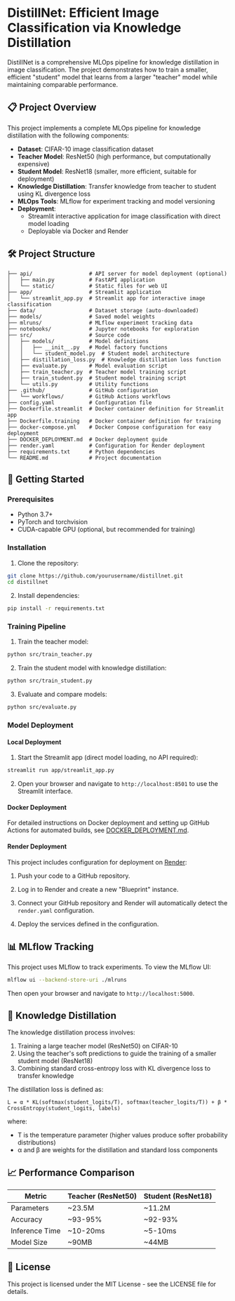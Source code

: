 # DistillNet: Efficient Image Classification via Knowledge Distillation

DistillNet is a comprehensive MLOps pipeline for knowledge distillation in image classification. The project demonstrates how to train a smaller, efficient "student" model that learns from a larger "teacher" model while maintaining comparable performance.

## 📋 Project Overview

This project implements a complete MLOps pipeline for knowledge distillation with the following components:

- **Dataset**: CIFAR-10 image classification dataset
- **Teacher Model**: ResNet50 (high performance, but computationally expensive)
- **Student Model**: ResNet18 (smaller, more efficient, suitable for deployment)
- **Knowledge Distillation**: Transfer knowledge from teacher to student using KL divergence loss
- **MLOps Tools**: MLflow for experiment tracking and model versioning
- **Deployment**: 
  - Streamlit interactive application for image classification with direct model loading
  - Deployable via Docker and Render

## 🛠️ Project Structure

```
├── api/                  # API server for model deployment (optional)
│   ├── main.py           # FastAPI application
│   └── static/           # Static files for web UI
├── app/                  # Streamlit application
│   └── streamlit_app.py  # Streamlit app for interactive image classification
├── data/                 # Dataset storage (auto-downloaded)
├── models/               # Saved model weights
├── mlruns/               # MLflow experiment tracking data
├── notebooks/            # Jupyter notebooks for exploration
├── src/                  # Source code
│   ├── models/           # Model definitions
│   │   ├── __init__.py   # Model factory functions
│   │   └── student_model.py  # Student model architecture
│   ├── distillation_loss.py  # Knowledge distillation loss function
│   ├── evaluate.py       # Model evaluation script
│   ├── train_teacher.py  # Teacher model training script
│   ├── train_student.py  # Student model training script
│   └── utils.py          # Utility functions
├── .github/              # GitHub configuration
│   └── workflows/        # GitHub Actions workflows
├── config.yaml           # Configuration file
├── Dockerfile.streamlit  # Docker container definition for Streamlit app
├── Dockerfile.training   # Docker container definition for training
├── docker-compose.yml    # Docker Compose configuration for easy deployment
├── DOCKER_DEPLOYMENT.md  # Docker deployment guide
├── render.yaml           # Configuration for Render deployment
├── requirements.txt      # Python dependencies
└── README.md             # Project documentation
```

## 🚀 Getting Started

### Prerequisites

- Python 3.7+
- PyTorch and torchvision
- CUDA-capable GPU (optional, but recommended for training)

### Installation

1. Clone the repository:
```bash
git clone https://github.com/yourusername/distillnet.git
cd distillnet
```

2. Install dependencies:
```bash
pip install -r requirements.txt
```

### Training Pipeline

1. Train the teacher model:
```bash
python src/train_teacher.py
```

2. Train the student model with knowledge distillation:
```bash
python src/train_student.py
```

3. Evaluate and compare models:
```bash
python src/evaluate.py
```

### Model Deployment

#### Local Deployment

1. Start the Streamlit app (direct model loading, no API required):
```bash
streamlit run app/streamlit_app.py
```

2. Open your browser and navigate to `http://localhost:8501` to use the Streamlit interface.

#### Docker Deployment

For detailed instructions on Docker deployment and setting up GitHub Actions for automated builds, see [DOCKER_DEPLOYMENT.md](DOCKER_DEPLOYMENT.md).

#### Render Deployment

This project includes configuration for deployment on [Render](https://render.com/):

1. Push your code to a GitHub repository.

2. Log in to Render and create a new "Blueprint" instance.

3. Connect your GitHub repository and Render will automatically detect the `render.yaml` configuration.

4. Deploy the services defined in the configuration.

## 📊 MLflow Tracking

This project uses MLflow to track experiments. To view the MLflow UI:

```bash
mlflow ui --backend-store-uri ./mlruns
```

Then open your browser and navigate to `http://localhost:5000`.

## 🧪 Knowledge Distillation

The knowledge distillation process involves:

1. Training a large teacher model (ResNet50) on CIFAR-10
2. Using the teacher's soft predictions to guide the training of a smaller student model (ResNet18)
3. Combining standard cross-entropy loss with KL divergence loss to transfer knowledge

The distillation loss is defined as:

```
L = α * KL(softmax(student_logits/T), softmax(teacher_logits/T)) + β * CrossEntropy(student_logits, labels)
```

where:
- T is the temperature parameter (higher values produce softer probability distributions)
- α and β are weights for the distillation and standard loss components

## 📈 Performance Comparison

| Metric | Teacher (ResNet50) | Student (ResNet18) |
|--------|-------------------|-------------------|
| Parameters | ~23.5M | ~11.2M |
| Accuracy | ~93-95% | ~92-93% |
| Inference Time | ~10-20ms | ~5-10ms |
| Model Size | ~90MB | ~44MB |

## 📄 License

This project is licensed under the MIT License - see the LICENSE file for details.

